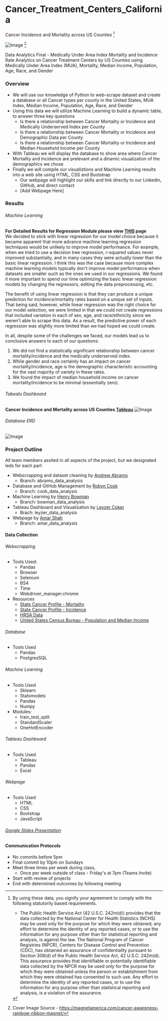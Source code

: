 # Cancer_Treatment_Centers_California 
Cancer Incidence and Mortality across US Counties [^1]

![Image](https://github.com/robyndook/Cancer_Treatment_Centers_California/blob/e54c1604e93be8d994757b02602943391450f4bc/Team_Notes/Cancer_Ribbon.jpg)
[^2]

Data Analytics Final - Medically Under Area Index Mortality and Incidence Rate Analytics on Cancer Treatment Centers by US Counties using Medically Under Area Index (MUA), Mortality, Median Income, Population, Age, Race, and Gender
### Overview
- We will use our knowledge of Python to web-scrape dataset and create a database or all Cancer types per county in the United States, MUA Index, Median Income, Population, Age, Race, and Gender
- Using this data we will utilize Machine Learning to build a dynamic table, to answer three key questions
    - Is there a relationship between Cancer Mortality or Incidence and Medically Underserved Index per County
    - Is there a relationship between Cancer Mortality or Incidence and Demographic Data per County
    - Is there a relationship between Cancer Mortality or Incidence and Median Household Income per County
- With Tableau we will display the database to show area where Cancer Mortality and Incidence are prelevant and a dinamic visualization of the demographics we chose
- Finally we will compile our visualiztions and Machine Learning results into a web site using HTML, CSS and Bootstrap
    - Our webpage will highlight our skills and link directly to our Linkedin, GitHub, and direct contact
    - [Add Webpage Here]
### Results
###### Machine Learning
**For Detailed Results for Regression Module please view [THIS](https://github.com/robyndook/Cancer_Treatment_Centers_California/blob/c8516c38818c61b649145c372da5ea5a9505d48c/Machine_Learning_Model/Segment_3_Models/Segment_3_Written_Report.md) page**  
We decided to stick with linear regression for our model choice because it became apparent that more advance machine learning regression techniques would be unlikely to improve model performance. For example, when we tried to use a decision tree regression, r-squared values never improved substantially, and in many cases they were actually lower than the basic linear regression. I think this was the case because more complex machine learning models typically don't improve model performance when datasets are smaller such as the ones we used in our regressions. We found it more important to spend our time optimizing the basic linear regression models by changing the regressors, editing the data preprocessing, etc.

The benefit of using linear regression is that they can produce a unique prediction for incidence/mortality rates based on a unique set of inputs. That being said, however, while linear regression was the right choice for our model selection, we were limited in that we could not create regressions that included variation in each of sex, age, and race/ethnicity since we weren't able to scrape this data. As a result, the predictive power of each regression was slightly more limited than we had hoped we could create.

In all, despite some of the challenges we faced, our models lead us to conclusive answers to each of our questions:

 1. We did not find a statistically significant relationship between cancer mortality/incidence and the medically underserved index.
 2. While gender and race certainly has an impact on cancer mortality/incidence, age is the demographic characteristic accounting for the vast majority of variety in these rates.
 3. We found the impact of median household income on cancer mortality/incidence to be minimal (essentially zero).
###### Tabealu Dashboard
**Cancer Incidence and Mortality across US Counties [Tableau](https://public.tableau.com/app/profile/leyzer.coker/viz/FinalProject_16543185620090/Dashboard1)** 
![Image]()
###### Database ERD
![Image]()
### Project Outline
All team members assited in all aspects of the project, but we designated leds for each part
- Webscrapping and dataset cleaning by [Andrew Abramo](https://github.com/drewabramo12)
    - Branch: abramo_data_analysis
- Database and GitHub Management by [Robyn Cook](https://github.com/robyndook)
    - Branch: cook_data_analysis
- Machine Learning by [Henry Bowman](https://github.com/henrybowman99)
    - Branch: bowman_data_analysis
- Tableau Dashboard and Visualization by [Leyzer Coker](https://github.com/Leyzer1)
    - Brach: leyzer_data_analysis
- Webpage by [Amar Shah](https://github.com/amarshah4334)
    - Branch: amar_data_analysis
#### Data Collection
###### Webscrapping
- Tools Used:
    - Pandas
    - Browser
    - Selenium
    - BS4
    - Time
    - Webdriver_manager.chrome
- Resources
    - [State Cancer Profile - Mortality](https://www.statecancerprofiles.cancer.gov/data-topics/mortality.html)
    - [State Cancer Profile - Incidence](https://www.statecancerprofiles.cancer.gov/data-topics/incidence.html)
    - [HRSA Data](https://data.hrsa.gov/tools/shortage-area/mua-find) 
    - [United States Census Bureau - Population and Median Income](https://www.census.gov/data.html)
###### Database
- Tools Used
    - Pandas
    - PostgresSQL
###### Machine Learning
- Tools Used
    - Sklearn
    - Statsmodels
    - Pandas
    - Numpy
- Modules:
    - train_test_split
    - StandardScaler
    - OneHotEncoder
###### Tableau Dashboard 
- Tools Used
    - Tableau
    - Pandas
    - Excel
###### Webpage
- Tools Used
    - HTML
    - CSS
    - Bootstrap
    - JavaScript
###### [Google Slides Presentation](https://docs.google.com/presentation/d/18aTQwenEbAp9z6bty2mMCzodhOdcFKf8XIp5ZNyxUNw/edit#slide=id.p)
#### Communication Protocols
- No commits before 5pm
- Final commit by 10pm on Sundays
- Meet three times per week during class, 
    - Once per week outside of class - Friday's at 7pm (Teams Invite)
- Start with review of projects
- End with determined outcomes by following meeting
[^1]: By using these data, you signify your agreement to comply with the following statutorily based requirements.
    - The Public Health Service Act (42 U.S.C. 242m(d)) provides that the data collected by the National Center for Health Statistics (NCHS) may be used only for the purpose for which they were obtained; any effort to determine the identity of any reported cases, or to use the information for any purpose other than for statistical reporting and analysis, is against the law. The National Program of Cancer Registries (NPCR), Centers for Disease Control and Prevention (CDC), has obtained an assurance of confidentiality pursuant to Section 308(d) of the Public Health Service Act, 42 U.S.C. 242m(d). This assurance provides that identifiable or potentially identifiable data collected by the NPCR may be used only for the purpose for which they were obtained unless the person or establishment from which they were obtained has consented to such use. Any effort to determine the identity of any reported cases, or to use the information for any purpose other than statistical reporting and analysis, is a violation of the assurance.

[^2]: Cover Image Source - https://magnetamerica.com/cancer-awareness-rainbow-ribbon-magnet/
